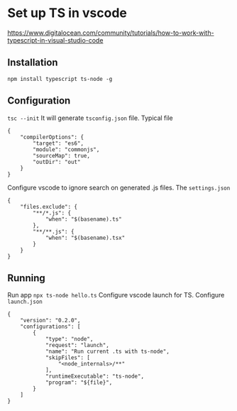 # Set up TS in vscode
https://www.digitalocean.com/community/tutorials/how-to-work-with-typescript-in-visual-studio-code
## Installation

`npm install typescript ts-node -g`

## Configuration

`tsc --init`
It will generate `tsconfig.json` file. Typical file

```
{
    "compilerOptions": {
        "target": "es6",
        "module": "commonjs",
        "sourceMap": true,
        "outDir": "out"
    }
}
```

Configure vscode to ignore search on generated .js files. The `settings.json`

```
{
    "files.exclude": {
        "**/*.js": {
            "when": "$(basename).ts"
        },
        "**/**.js": {
            "when": "$(basename).tsx"
        }
    }
}
```

## Running

Run app `npx ts-node hello.ts`
Configure vscode launch for TS. Configure `launch.json`

```
{
    "version": "0.2.0",
    "configurations": [
        {
            "type": "node",
            "request": "launch",
            "name": "Run current .ts with ts-node",
            "skipFiles": [
                "<node_internals>/**"
            ],
            "runtimeExecutable": "ts-node",
            "program": "${file}",
        }
    ]
}
```
